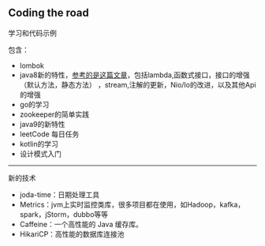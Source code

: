 ## Coding the road

学习和代码示例

包含：

* lombok
* java8新的特性，[参考的是这篇文章](https://github.com/winterbe/java8-tutorial)，包括lambda,函数式接口，接口的增强（默认方法，静态方法）
，stream,注解的更新，Nio/Io的改进，以及其他Api的增强
* go的学习
* zookeeper的简单实践
* java9的新特性
* leetCode 每日任务
* kotlin的学习
* 设计模式入门

-----

新的技术

* joda-time：日期处理工具   
* Metrics：jvm上实时监控类库，很多项目都在使用，如Hadoop，kafka，spark，jStorm，dubbo等等
* Caffeine：一个高性能的 Java 缓存库。
* HikariCP：高性能的数据库连接池